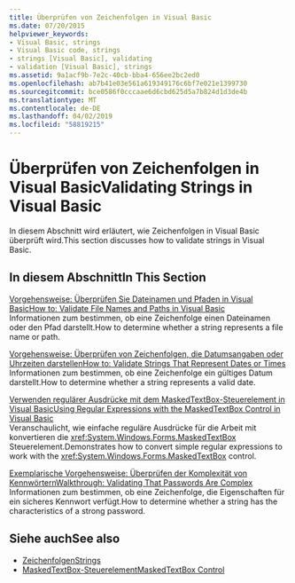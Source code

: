 ```yaml
---
title: Überprüfen von Zeichenfolgen in Visual Basic
ms.date: 07/20/2015
helpviewer_keywords:
- Visual Basic, strings
- Visual Basic code, strings
- strings [Visual Basic], validating
- validation [Visual Basic], strings
ms.assetid: 9a1acf9b-7e2c-40cb-bba4-656ee2bc2ed0
ms.openlocfilehash: ab7b41e03e561a619349176c6bf7e021e1399730
ms.sourcegitcommit: bce0586f0cccaae6d6cbd625d5a7b824d1d3de4b
ms.translationtype: MT
ms.contentlocale: de-DE
ms.lasthandoff: 04/02/2019
ms.locfileid: "58819215"
---
```

# <a name="validating-strings-in-visual-basic"></a><span data-ttu-id="7db93-102">Überprüfen von Zeichenfolgen in Visual Basic</span><span class="sxs-lookup"><span data-stu-id="7db93-102">Validating Strings in Visual Basic</span></span>
<span data-ttu-id="7db93-103">In diesem Abschnitt wird erläutert, wie Zeichenfolgen in Visual Basic überprüft wird.</span><span class="sxs-lookup"><span data-stu-id="7db93-103">This section discusses how to validate strings in Visual Basic.</span></span>  
  
## <a name="in-this-section"></a><span data-ttu-id="7db93-104">In diesem Abschnitt</span><span class="sxs-lookup"><span data-stu-id="7db93-104">In This Section</span></span>  
 [<span data-ttu-id="7db93-105">Vorgehensweise: Überprüfen Sie Dateinamen und Pfaden in Visual Basic</span><span class="sxs-lookup"><span data-stu-id="7db93-105">How to: Validate File Names and Paths in Visual Basic</span></span>](../../../../visual-basic/programming-guide/language-features/strings/how-to-validate-file-names-and-paths.md)  
 <span data-ttu-id="7db93-106">Informationen zum bestimmen, ob eine Zeichenfolge einen Dateinamen oder den Pfad darstellt.</span><span class="sxs-lookup"><span data-stu-id="7db93-106">How to determine whether a string represents a file name or path.</span></span>  
  
 [<span data-ttu-id="7db93-107">Vorgehensweise: Überprüfen von Zeichenfolgen, die Datumsangaben oder Uhrzeiten darstellen</span><span class="sxs-lookup"><span data-stu-id="7db93-107">How to: Validate Strings That Represent Dates or Times</span></span>](../../../../visual-basic/programming-guide/language-features/strings/how-to-validate-strings-that-represent-dates-or-times.md)  
 <span data-ttu-id="7db93-108">Informationen zum bestimmen, ob eine Zeichenfolge ein gültiges Datum darstellt.</span><span class="sxs-lookup"><span data-stu-id="7db93-108">How to determine whether a string represents a valid date.</span></span>  
  
 [<span data-ttu-id="7db93-109">Verwenden regulärer Ausdrücke mit dem MaskedTextBox-Steuerelement in Visual Basic</span><span class="sxs-lookup"><span data-stu-id="7db93-109">Using Regular Expressions with the MaskedTextBox Control in Visual Basic</span></span>](../../../../visual-basic/programming-guide/language-features/strings/using-regular-expressions-with-the-maskedtextbox-control.md)  
 <span data-ttu-id="7db93-110">Veranschaulicht, wie einfache reguläre Ausdrücke für die Arbeit mit konvertieren die <xref:System.Windows.Forms.MaskedTextBox> Steuerelement.</span><span class="sxs-lookup"><span data-stu-id="7db93-110">Demonstrates how to convert simple regular expressions to work with the <xref:System.Windows.Forms.MaskedTextBox> control.</span></span>  
  
 [<span data-ttu-id="7db93-111">Exemplarische Vorgehensweise: Überprüfen der Komplexität von Kennwörtern</span><span class="sxs-lookup"><span data-stu-id="7db93-111">Walkthrough: Validating That Passwords Are Complex</span></span>](../../../../visual-basic/programming-guide/language-features/strings/walkthrough-validating-that-passwords-are-complex.md)  
 <span data-ttu-id="7db93-112">Informationen zum bestimmen, ob eine Zeichenfolge, die Eigenschaften für ein sicheres Kennwort verfügt.</span><span class="sxs-lookup"><span data-stu-id="7db93-112">How to determine whether a string has the characteristics of a strong password.</span></span>  
  
## <a name="see-also"></a><span data-ttu-id="7db93-113">Siehe auch</span><span class="sxs-lookup"><span data-stu-id="7db93-113">See also</span></span>

- [<span data-ttu-id="7db93-114">Zeichenfolgen</span><span class="sxs-lookup"><span data-stu-id="7db93-114">Strings</span></span>](../../../../visual-basic/programming-guide/language-features/strings/index.md)
- [<span data-ttu-id="7db93-115">MaskedTextBox-Steuerelement</span><span class="sxs-lookup"><span data-stu-id="7db93-115">MaskedTextBox Control</span></span>](../../../../framework/winforms/controls/maskedtextbox-control-windows-forms.md)
